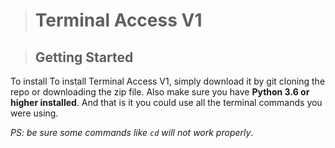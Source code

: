 > # Terminal Access V1

> ## Getting Started
To install To install Terminal Access V1, simply download it by git cloning the repo or downloading the zip file. Also make sure you have **Python 3.6 or higher installed**. And that is it you could use all the terminal commands you were using.

_PS: be sure some commands like `cd` will not work properly_.
